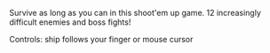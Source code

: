 Survive as long as you can in this shoot'em up game. 12 increasingly difficult enemies and boss fights!

Controls: ship follows your finger or mouse cursor